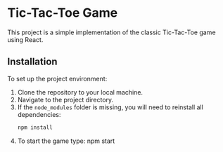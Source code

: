 # Tic-Tac-Toe Game

This project is a simple implementation of the classic Tic-Tac-Toe game using React.

## Installation

To set up the project environment:

1. Clone the repository to your local machine.
2. Navigate to the project directory.
3. If the `node_modules` folder is missing, you will need to reinstall all dependencies:
   ```bash
   npm install
4. To start the game type: npm start

